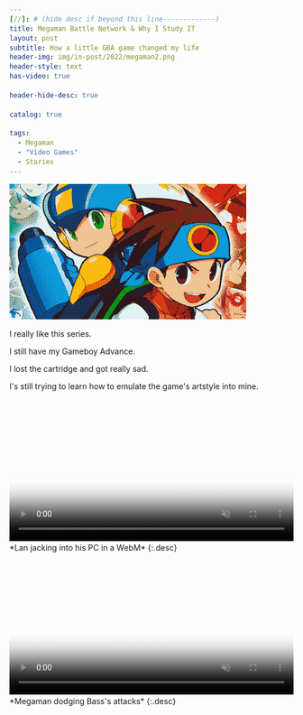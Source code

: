```yaml
---
[//]: # (hide desc if beyond this line-------------)
title: Megaman Battle Network & Why I Study IT
layout: post
subtitle: How a little GBA game changed my life
header-img: img/in-post/2022/megaman2.png
header-style: text
has-video: true

header-hide-desc: true

catalog: true

tags:
  - Megaman
  - "Video Games"
  - Stories
---
```


![Megaman Battle Network](/img/in-post/2022/megaman2.png)

I really like this series.

I still have my Gameboy Advance.

I lost the cartridge and got really sad.

I's still trying to learn how to emulate the game's artstyle into mine.

<video class="lazy" width="100%" poster="/img/home-bg/1.png" playsinline autoplay loop muted>
    <source type="video/webm" src="/assets/jackin.webm">
    <source type="video/mp4" src="/assets/jackin.mp4">
</video>
*Lan jacking into his PC in a WebM*
{:.desc}

<video class="lazy" width="100%" poster="/img/home-bg/1.png" playsinline autoplay loop muted>
    <source type="video/webm" src="/assets/bass.webm">
    <source type="video/mp4" src="/assets/jackin.mp4">
</video>
*Megaman dodging Bass's attacks*
{:.desc}
